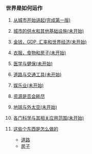 ### 世界是如何运作

1. <a href="/world/intro">从城市开始讲起(完成第一版)</a>

1. <a href="/world/city">城市的供水和其他基础设施(未开始)</a>

1. <a href="/world/money">金钱，GDP, 汇率和世界经济(未开始)</a>

1. <a href="/world/basic">衣服，食物和房子(未开始)</a>

1. <a href="/world/health">医学与健保(未开始)</a>

1. <a href="/world/transportation">道路与交通工具(未开始)</a>

1. <a href="/world/entertainment">娱乐业(未开始)</a>

1. <a href="/world/resource">资源是否会耗尽</a>

1. <a href="/world/planets">地球与外太空(未开始)</a>

1. <a href="/world/education">各门科学与其相关应用范围(未开始)</a>

1. <a href="/world/howitsmade">这些个东西是怎么做的</a>
	- <a href="/world/howitsmade/road">道路</a>
	- <a href="/world/howitsmade/house">房子</a>